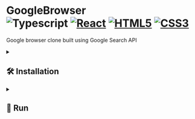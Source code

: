 # GoogleBrowser <div> ![Typescript](https://img.shields.io/badge/TypeScript-007ACC?style=for-the-badge&logo=typescript&logoColor=white&style=plastic) [![React](https://shields.io/badge/react-black?logo=react&style=for-the-badge%22)](https://reactjs.org/) [![HTML5](https://img.shields.io/badge/HTML5-%23e34f26.svg?logo=html5&logoColor=white&style=flat)](https://developer.mozilla.org/en-US/docs/Web/HTML) [![CSS3](https://img.shields.io/badge/CSS3-%231572b6.svg?logo=css3&logoColor=white&style=flat)](https://developer.mozilla.org/en-US/docs/Web/CSS) </div>

Google browser clone built using Google Search API



<details><summary> <h2>  🛠️ Installation  </summary>

• First make sure u have installed latest versions of [ReactJS, NodeJS,](https://www.tutorialspoint.com/reactjs/reactjs_environment_setup.htm)

• Clone this repository.

• Install modules in root directory.

```bash
npm install
```

### **Make sure u have installed all modules!**

</details>



<details><summary> <h2>  🚀 Run  </summary>

• root directory:

```bash
npm start
```

</details>  
